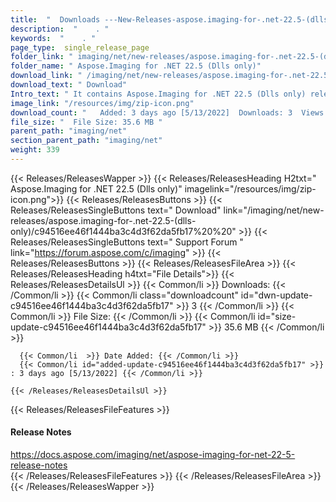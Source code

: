 ```yaml
---
title:  "  Downloads ---New-Releases-aspose.imaging-for-.net-22.5-(dlls-only) . " 
description:  "    . " 
keywords:  "    . " 
page_type:  single_release_page
folder_link: " imaging/net/new-releases/aspose.imaging-for-.net-22.5-(dlls-only)/"
folder_name: " Aspose.Imaging for .NET 22.5 (Dlls only)"
download_link: " /imaging/net/new-releases/aspose.imaging-for-.net-22.5-(dlls-only)/c94516ee46f1444ba3c4d3f62da5fb17"
download_text: " Download"
Intro_text: " It contains Aspose.Imaging for .NET 22.5 (Dlls only) release."
image_link: "/resources/img/zip-icon.png"
download_count: "   Added: 3 days ago [5/13/2022]  Downloads: 3  Views: 9"
file_size: "  File Size: 35.6 MB "
parent_path: "imaging/net"
section_parent_path: "imaging/net"
weight: 339
---
```


{{< Releases/ReleasesWapper >}}
  {{< Releases/ReleasesHeading H2txt=" Aspose.Imaging for .NET 22.5 (Dlls only)" imagelink="/resources/img/zip-icon.png">}}
  {{< Releases/ReleasesButtons >}}
    {{< Releases/ReleasesSingleButtons text=" Download" link="/imaging/net/new-releases/aspose.imaging-for-.net-22.5-(dlls-only)/c94516ee46f1444ba3c4d3f62da5fb17%20%20" >}}
    {{< Releases/ReleasesSingleButtons text=" Support Forum " link="https://forum.aspose.com/c/imaging" >}}
  {{< Releases/ReleasesButtons >}}
  {{< Releases/ReleasesFileArea >}}
    {{< Releases/ReleasesHeading h4txt="File Details">}}
    {{< Releases/ReleasesDetailsUl >}}
            {{< Common/li  >}} Downloads: {{< /Common/li >}} 
      {{< Common/li class="downloadcount" id="dwn-update-c94516ee46f1444ba3c4d3f62da5fb17" >}} 3 {{< /Common/li >}} 
      {{< Common/li  >}} File Size: {{< /Common/li >}} 
      {{< Common/li id="size-update-c94516ee46f1444ba3c4d3f62da5fb17" >}} 35.6 MB {{< /Common/li >}} 


      {{< Common/li  >}} Date Added: {{< /Common/li >}} 
      {{< Common/li id="added-update-c94516ee46f1444ba3c4d3f62da5fb17" >}} : 3 days ago [5/13/2022] {{< /Common/li >}} 

    {{< /Releases/ReleasesDetailsUl >}}

  {{< Releases/ReleasesFileFeatures >}}
      <h4>Release Notes</h4><div><a href="https://docs.aspose.com/imaging/net/aspose-imaging-for-net-22-5-release-notes">https://docs.aspose.com/imaging/net/aspose-imaging-for-net-22-5-release-notes</a></div>
  {{< /Releases/ReleasesFileFeatures >}}
 {{< /Releases/ReleasesFileArea >}}
{{< /Releases/ReleasesWapper >}}


